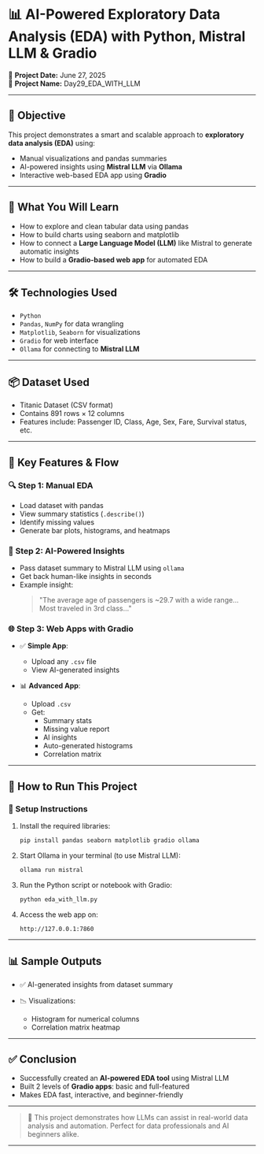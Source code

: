 
# 📊 AI-Powered Exploratory Data Analysis (EDA) with Python, Mistral LLM & Gradio

📅 **Project Date:** June 27, 2025  
📁 **Project Name:** Day29_EDA_WITH_LLM

---

## 🎯 Objective

This project demonstrates a smart and scalable approach to **exploratory data analysis (EDA)** using:
- Manual visualizations and pandas summaries
- AI-powered insights using **Mistral LLM** via **Ollama**
- Interactive web-based EDA app using **Gradio**

---

## 🧠 What You Will Learn

- How to explore and clean tabular data using pandas
- How to build charts using seaborn and matplotlib
- How to connect a **Large Language Model (LLM)** like Mistral to generate automatic insights
- How to build a **Gradio-based web app** for automated EDA

---

## 🛠️ Technologies Used

- `Python`
- `Pandas`, `NumPy` for data wrangling
- `Matplotlib`, `Seaborn` for visualizations
- `Gradio` for web interface
- `Ollama` for connecting to **Mistral LLM**

---

## 📦 Dataset Used

- Titanic Dataset (CSV format)
- Contains 891 rows × 12 columns
- Features include: Passenger ID, Class, Age, Sex, Fare, Survival status, etc.

---

## 📌 Key Features & Flow

### 🔍 Step 1: Manual EDA
- Load dataset with pandas
- View summary statistics (`.describe()`)
- Identify missing values
- Generate bar plots, histograms, and heatmaps

### 🤖 Step 2: AI-Powered Insights
- Pass dataset summary to Mistral LLM using `ollama`
- Get back human-like insights in seconds
- Example insight:
  > "The average age of passengers is ~29.7 with a wide range... Most traveled in 3rd class..."

### 🌐 Step 3: Web Apps with Gradio
- ✅ **Simple App**:
  - Upload any `.csv` file
  - View AI-generated insights

- 📊 **Advanced App**:
  - Upload `.csv`
  - Get:
    - Summary stats
    - Missing value report
    - AI insights
    - Auto-generated histograms
    - Correlation matrix

---

## 🚀 How to Run This Project

### 🧪 Setup Instructions

1. Install the required libraries:
   ```bash
   pip install pandas seaborn matplotlib gradio ollama

2. Start Ollama in your terminal (to use Mistral LLM):

   ```bash
   ollama run mistral
   

3. Run the Python script or notebook with Gradio:

   ```bash
   python eda_with_llm.py
   

4. Access the web app on:

   ```
   http://127.0.0.1:7860
   ```

---

## 📊 Sample Outputs

* ✅ AI-generated insights from dataset summary
* 📉 Visualizations:

  * Histogram for numerical columns
  * Correlation matrix heatmap

---

## ✅ Conclusion

* Successfully created an **AI-powered EDA tool** using Mistral LLM
* Built 2 levels of **Gradio apps**: basic and full-featured
* Makes EDA fast, interactive, and beginner-friendly

---

> 🚀 This project demonstrates how LLMs can assist in real-world data analysis and automation. Perfect for data professionals and AI beginners alike.



---

